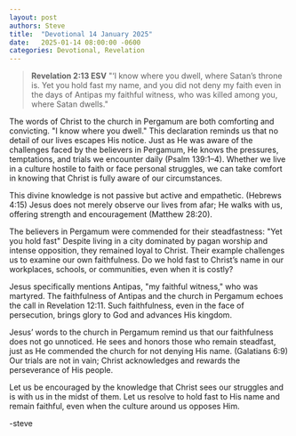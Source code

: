 ```yaml
---
layout: post
authors: Steve
title:  "Devotional 14 January 2025"
date:   2025-01-14 08:00:00 -0600
categories: Devotional, Revelation
---
```

>**Revelation 2:13 ESV**
>"‘I know where you dwell, where Satan’s throne is. Yet you hold fast my name, and you did not deny my faith even in the days of Antipas my faithful witness, who was killed among you, where Satan dwells."

The words of Christ to the church in Pergamum are both comforting and convicting. "I know where you dwell." This declaration reminds us that no detail of our lives escapes His notice. Just as He was aware of the challenges faced by the believers in Pergamum, He knows the pressures, temptations, and trials we encounter daily (Psalm 139:1–4). Whether we live in a culture hostile to faith or face personal struggles, we can take comfort in knowing that Christ is fully aware of our circumstances.

This divine knowledge is not passive but active and empathetic. (Hebrews 4:15) Jesus does not merely observe our lives from afar; He walks with us, offering strength and encouragement (Matthew 28:20).

The believers in Pergamum were commended for their steadfastness: "Yet you hold fast" Despite living in a city dominated by pagan worship and intense opposition, they remained loyal to Christ. Their example challenges us to examine our own faithfulness. Do we hold fast to Christ’s name in our workplaces, schools, or communities, even when it is costly?

Jesus specifically mentions Antipas, "my faithful witness," who was martyred. The faithfulness of Antipas and the church in Pergamum echoes the call in Revelation 12:11.  Such faithfulness, even in the face of persecution, brings glory to God and advances His kingdom.

Jesus’ words to the church in Pergamum remind us that our faithfulness does not go unnoticed. He sees and honors those who remain steadfast, just as He commended the church for not denying His name. (Galatians 6:9) Our trials are not in vain; Christ acknowledges and rewards the perseverance of His people.

Let us be encouraged by the knowledge that Christ sees our struggles and is with us in the midst of them. Let us resolve to hold fast to His name and remain faithful, even when the culture around us opposes Him.

-steve




<script src="https://www.biblegateway.com/public/link-to-us/tooltips/bglinks.js" type="text/javascript"></script>
<script type="text/javascript">
BGLinks.version = "ESV";
BGLinks.linkVerses();
</script>
